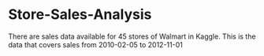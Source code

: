 # Store-Sales-Analysis
There are sales data available for 45 stores of Walmart in Kaggle. This is the data that covers sales from 2010-02-05 to 2012-11-01
